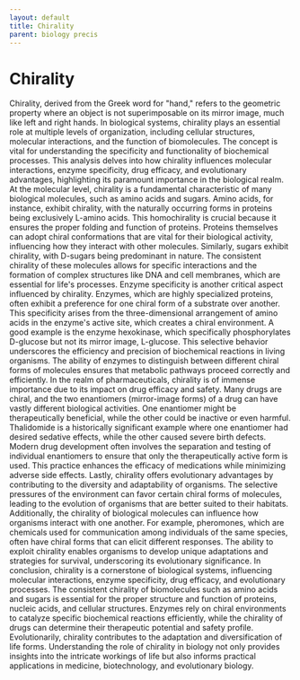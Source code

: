 ```yaml
---
layout: default
title: Chirality
parent: biology precis
---
```

# Chirality

Chirality, derived from the Greek word for "hand," refers to the geometric property where an object is not superimposable on its mirror image, much like left and right hands. In biological systems, chirality plays an essential role at multiple levels of organization, including cellular structures, molecular interactions, and the function of biomolecules. The concept is vital for understanding the specificity and functionality of biochemical processes. This analysis delves into how chirality influences molecular interactions, enzyme specificity, drug efficacy, and evolutionary advantages, highlighting its paramount importance in the biological realm.
At the molecular level, chirality is a fundamental characteristic of many biological molecules, such as amino acids and sugars. Amino acids, for instance, exhibit chirality, with the naturally occurring forms in proteins being exclusively L-amino acids. This homochirality is crucial because it ensures the proper folding and function of proteins. Proteins themselves can adopt chiral conformations that are vital for their biological activity, influencing how they interact with other molecules. Similarly, sugars exhibit chirality, with D-sugars being predominant in nature. The consistent chirality of these molecules allows for specific interactions and the formation of complex structures like DNA and cell membranes, which are essential for life's processes.
Enzyme specificity is another critical aspect influenced by chirality. Enzymes, which are highly specialized proteins, often exhibit a preference for one chiral form of a substrate over another. This specificity arises from the three-dimensional arrangement of amino acids in the enzyme's active site, which creates a chiral environment. A good example is the enzyme hexokinase, which specifically phosphorylates D-glucose but not its mirror image, L-glucose. This selective behavior underscores the efficiency and precision of biochemical reactions in living organisms. The ability of enzymes to distinguish between different chiral forms of molecules ensures that metabolic pathways proceed correctly and efficiently.
In the realm of pharmaceuticals, chirality is of immense importance due to its impact on drug efficacy and safety. Many drugs are chiral, and the two enantiomers (mirror-image forms) of a drug can have vastly different biological activities. One enantiomer might be therapeutically beneficial, while the other could be inactive or even harmful. Thalidomide is a historically significant example where one enantiomer had desired sedative effects, while the other caused severe birth defects. Modern drug development often involves the separation and testing of individual enantiomers to ensure that only the therapeutically active form is used. This practice enhances the efficacy of medications while minimizing adverse side effects.
Lastly, chirality offers evolutionary advantages by contributing to the diversity and adaptability of organisms. The selective pressures of the environment can favor certain chiral forms of molecules, leading to the evolution of organisms that are better suited to their habitats. Additionally, the chirality of biological molecules can influence how organisms interact with one another. For example, pheromones, which are chemicals used for communication among individuals of the same species, often have chiral forms that can elicit different responses. The ability to exploit chirality enables organisms to develop unique adaptations and strategies for survival, underscoring its evolutionary significance.
In conclusion, chirality is a cornerstone of biological systems, influencing molecular interactions, enzyme specificity, drug efficacy, and evolutionary processes. The consistent chirality of biomolecules such as amino acids and sugars is essential for the proper structure and function of proteins, nucleic acids, and cellular structures. Enzymes rely on chiral environments to catalyze specific biochemical reactions efficiently, while the chirality of drugs can determine their therapeutic potential and safety profile. Evolutionarily, chirality contributes to the adaptation and diversification of life forms. Understanding the role of chirality in biology not only provides insights into the intricate workings of life but also informs practical applications in medicine, biotechnology, and evolutionary biology.
